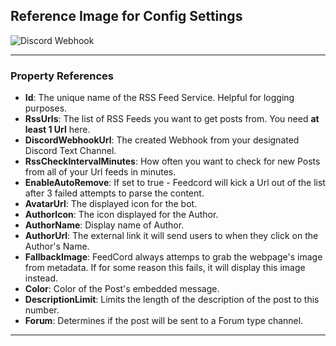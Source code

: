 ﻿## Reference Image for Config Settings

![Discord Webhook](https://github.com/Qolors/FeedCord/blob/master/FeedCord/docs/images/reference.png)

---

### Property References
- **Id**: The unique name of the RSS Feed Service. Helpful for logging purposes.
- **RssUrls**: The list of RSS Feeds you want to get posts from. You need **at least 1 Url** here.
- **DiscordWebhookUrl**: The created Webhook from your designated Discord Text Channel.
- **RssCheckIntervalMinutes**: How often you want to check for new Posts from all of your Url feeds in minutes.
- **EnableAutoRemove**: If set to true - Feedcord will kick a Url out of the list after 3 failed attempts to parse the content.
- **AvatarUrl**: The displayed icon for the bot.
- **AuthorIcon**: The icon displayed for the Author.
- **AuthorName**: Display name of Author.
- **AuthorUrl**: The external link it will send users to when they click on the Author's Name.
- **FallbackImage**: FeedCord always attemps to grab the webpage's image from metadata. If for some reason this fails, it will display this image instead.
- **Color**: Color of the Post's embedded message.
- **DescriptionLimit**: Limits the length of the description of the post to this number.
- **Forum**: Determines if the post will be sent to a Forum type channel.

---

